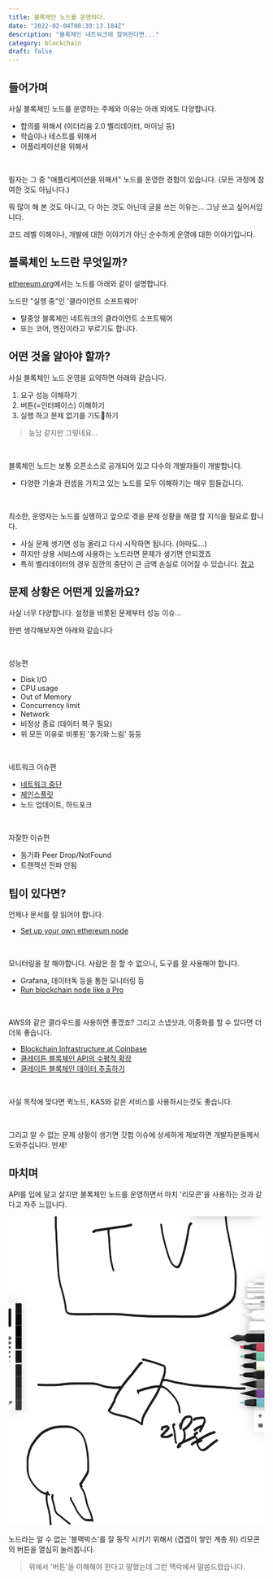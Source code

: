 ```yaml
---
title: 블록체인 노드를 운영하다.
date: "2022-02-04T08:30:13.184Z"
description: "블록체인 네트워크에 참여한다면..."
category: blockchain
draft: false
---
```


## 들어가며

사실 블록체인 노드를 운영하는 주체와 이유는 아래 외에도 다양합니다. 
- 합의를 위해서 (이더리움 2.0 벨리데이터, 마이닝 등)
- 학습이나 테스트를 위해서
- 어플리케이션을 위해서

<br/>

필자는 그 중 "애플리케이션을 위해서" 노드를 운영한 경험이 있습니다. (모든 과정에 참여한 것도 아닙니다.)

뭐 많이 해 본 것도 아니고, 다 아는 것도 아닌데 글을 쓰는 이유는... 그냥 쓰고 싶어서입니다.

코드 레벨 이해이나, 개발에 대한 이야기가 아닌 순수하게 운영에 대한 이야기입니다.

## 블록체인 노드란 무엇일까?

[ethereum.org](https://ethereum.org/en/developers/docs/nodes-and-clients/)에서는 노드를 아래와 같이 설명합니다.

노드란 "실행 중"인 '클라이언트 소프트웨어'
- 탈중앙 블록체인 네트워크의 클라이언트 소프트웨어
- 또는 코어, 엔진이라고 부르기도 합니다.

## 어떤 것을 알아야 할까? 

사실 블록체인 노드 운영을 요약하면 아래와 같습니다.

1. 요구 성능 이해하기
2. 버튼(=인터페이스) 이해하기
3. 실행 하고 문제 없기를 기도🙏하기 

> 농담 같지만 그렇네요...

<br/>

블록체인 노드는 보통 오픈소스로 공개되어 있고 다수의 개발자들이 개발합니다.
- 다양한 기술과 컨셉을 가지고 있는 노드를 모두 이해하기는 매우 힘들겁니다.

<br/>

최소한, 운영자는 노드를 실행하고 앞으로 겪을 문제 상황을 해결 할 지식을 필요로 합니다.
- 사실 문제 생기면 성능 올리고 다시 시작하면 됩니다. (아마도...)
- 하지만 상용 서비스에 사용하는 노드라면 문제가 생기면 안되겠죠
- 특히 벨리데이터의 경우 잠깐의 중단이 큰 금액 손실로 이어질 수 있습니다. [참고](https://dsrv.tistory.com/m/2)

## 문제 상황은 어떤게 있을까요?

사실 너무 다양합니다. 설정을 비롯된 문제부터 성능 이슈... 

한번 생각해보자면 아래와 같습니다

<br/>

성능편
- Disk I/O
- CPU usage
- Out of Memory
- Concurrency limit
- Network
- 비정상 종료 (데이터 복구 필요)
- 위 모든 이유로 비롯된 '동기화 느림' 등등

<br/>

네트워크 이슈편
- [네트워크 중단](https://medium.com/klaytn-kr/cypress-mainnet-%EC%8B%A4%EC%8B%9C%EA%B0%84-%EC%83%81%ED%99%A9%EC%95%88%EB%82%B4-f099af6a016d)
- [체인스플릿](/blockchain/ethereum-chain-split-11-11) 
- 노드 업데이트, 하드포크

<br/>

자잘한 이슈편
- 동기화 Peer Drop/NotFound
- 트랜잭션 전파 안됨


## 팁이 있다면?


언제나 문서를 잘 읽어야 합니다. 
- [Set up your own ethereum node](https://ethereum.org/en/developers/docs/nodes-and-clients/run-a-node/)

<br/>

모니터링을 잘 해야합니다. 사람은 잘 할 수 없으니, 도구를 잘 사용해야 합니다.
- Grafana, 데이터독 등을 통한 모니터링 등
- [Run blockchain node like a Pro](https://blog.unmarshal.io/get-to-know-the-geth-metrics-cc524fd01ca7?gi=e5b7f7296dce)
  
<br/>

AWS와 같은 클라우드를 사용하면 좋겠죠? 그리고 스냅샷과, 이중화를 할 수 있다면 더더욱 좋습니다.
- [Blockchain Infrastructure at Coinbase](https://blog.coinbase.com/blockchain-infrastructure-at-coinbase-366c09dbcef4?gi=b4147bb6ed60)
- [클레이튼 블록체인 API의 수평적 확장](https://if.kakao.com/session/98)
- [클레이튼 블록체인 데이터 추출하기](https://if.kakao.com/session/133)

<br/>

사실 목적에 맞다면 퀵노드, KAS와 같은 서비스를 사용하시는것도 좋습니다.

<br/>

그리고 알 수 없는 문제 상황이 생기면 깃헙 이슈에 상세하게 제보하면 개발자분들께서 도와주십니다. 만세!
## 마치며

API를 입에 달고 살지만 블록체인 노드를 운영하면서 마치 '리모콘'을 사용하는 것과 같다고 자주 느낍니다. 

![interface](./interface.png) 

노드라는 알 수 없는 '블랙박스'를 잘 동작 시키기 위해서 (겹겹이 쌓인 계층 위) 리모콘의 버튼을 열심히 눌러봅니다.

> 위에서 '버튼'을 이해해야 한다고 말했는데 그런 맥락에서 말씀드렸습니다.



